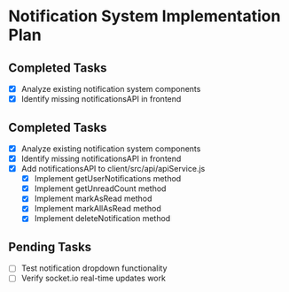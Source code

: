 # Notification System Implementation Plan

## Completed Tasks
- [x] Analyze existing notification system components
- [x] Identify missing notificationsAPI in frontend

## Completed Tasks
- [x] Analyze existing notification system components
- [x] Identify missing notificationsAPI in frontend
- [x] Add notificationsAPI to client/src/api/apiService.js
  - [x] Implement getUserNotifications method
  - [x] Implement getUnreadCount method
  - [x] Implement markAsRead method
  - [x] Implement markAllAsRead method
  - [x] Implement deleteNotification method

## Pending Tasks
- [ ] Test notification dropdown functionality
- [ ] Verify socket.io real-time updates work

